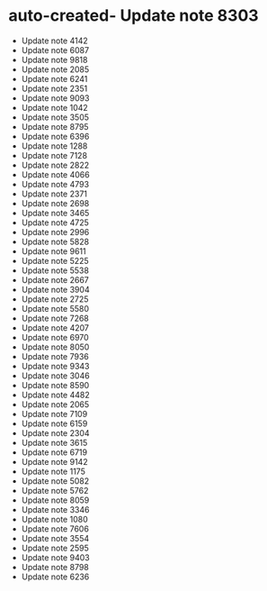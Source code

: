 # auto-created- Update note 8303
- Update note 4142
- Update note 6087
- Update note 9818
- Update note 2085
- Update note 6241
- Update note 2351
- Update note 9093
- Update note 1042
- Update note 3505
- Update note 8795
- Update note 6396
- Update note 1288
- Update note 7128
- Update note 2822
- Update note 4066
- Update note 4793
- Update note 2371
- Update note 2698
- Update note 3465
- Update note 4725
- Update note 2996
- Update note 5828
- Update note 9611
- Update note 5225
- Update note 5538
- Update note 2667
- Update note 3904
- Update note 2725
- Update note 5580
- Update note 7268
- Update note 4207
- Update note 6970
- Update note 8050
- Update note 7936
- Update note 9343
- Update note 3046
- Update note 8590
- Update note 4482
- Update note 2065
- Update note 7109
- Update note 6159
- Update note 2304
- Update note 3615
- Update note 6719
- Update note 9142
- Update note 1175
- Update note 5082
- Update note 5762
- Update note 8059
- Update note 3346
- Update note 1080
- Update note 7606
- Update note 3554
- Update note 2595
- Update note 9403
- Update note 8798
- Update note 6236
